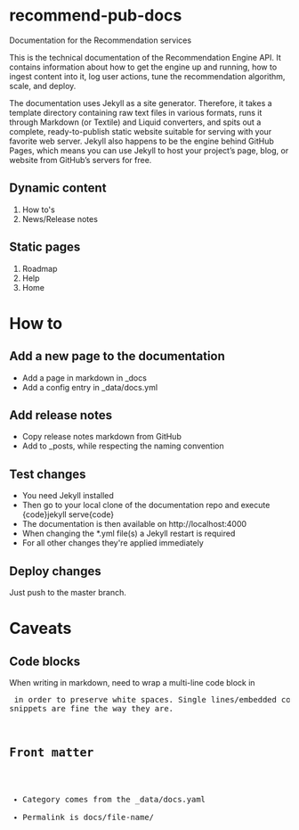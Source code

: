 recommend-pub-docs
==================

Documentation for the Recommendation services

This is the technical documentation of the Recommendation Engine API.
It contains information about how to get the engine up and running, how to ingest content into it, log user actions, tune the recommendation algorithm, scale, and deploy.

The documentation uses Jekyll as a site generator. Therefore, it takes a template directory containing raw text files in various formats, runs it through Markdown (or Textile) and Liquid converters, and spits out a complete, ready-to-publish static website suitable for serving with your favorite web server. Jekyll also happens to be the engine behind GitHub Pages, which means you can use Jekyll to host your project’s page, blog, or website from GitHub’s servers for free.

## Dynamic content

1. How to's
2. News/Release notes

## Static pages

1. Roadmap
2. Help
3. Home

# How to

## Add a new page to the documentation

* Add a page in markdown in _docs
*  Add a config entry in _data/docs.yml

## Add release notes

* Copy release notes markdown from GitHub
* Add to _posts, while respecting the naming convention

## Test changes

* You need Jekyll installed
* Then go to your local clone of the documentation repo and execute {code}jekyll serve{code}
* The documentation is then available on http://localhost:4000
* When changing the *.yml file(s) a Jekyll restart is required
* For all other changes they're applied immediately

## Deploy changes

Just push to the master branch.

# Caveats

## Code blocks

When writing in markdown, need to wrap a multi-line code block in <pre/> in order to preserve white spaces. Single lines/embedded code snippets are fine the way they are.

## Front matter

* Category comes from the _data/docs.yaml
* Permalink is docs/file-name/
